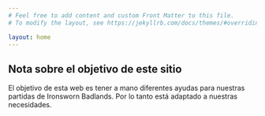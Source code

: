 ```yaml
---
# Feel free to add content and custom Front Matter to this file.
# To modify the layout, see https://jekyllrb.com/docs/themes/#overriding-theme-defaults

layout: home
---
```


## Nota sobre el objetivo de este sitio

El objetivo de esta web es tener a mano diferentes ayudas para nuestras partidas de Ironsworn Badlands. Por lo tanto está adaptado a nuestras necesidades.
